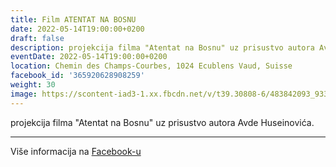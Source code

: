 ```yaml
---
title: Film ATENTAT NA BOSNU
date: 2022-05-14T19:00:00+0200
draft: false
description: projekcija filma "Atentat na Bosnu" uz prisustvo autora Avde Huseinovića.
eventDate: 2022-05-14T19:00:00+0200
location: Chemin des Champs-Courbes, 1024 Ecublens Vaud, Suisse
facebook_id: '365920628908259'
weight: 30
image: https://scontent-iad3-1.xx.fbcdn.net/v/t39.30808-6/483842093_9330013443761058_8599832410174975788_n.jpg?_nc_cat=104&ccb=1-7&_nc_sid=9e60e4&_nc_eui2=AeEC0Xmykjlv_ETi-pq_UxA4U3X6S-EwxWtTdfpL4TDFa4ltSy1b-b1Zurdu5EE7TRfEIRV1HSCWkEWKeNtTiliB&_nc_ohc=abMqy6ZX5agQ7kNvwFW7Wsx&_nc_oc=AdlP9iUrJWw8r8pK802mLnxl0rSmJk4cjFrYmmhH2Y1sE32lkyXr4XJCgI2inMERjs0&_nc_zt=23&_nc_ht=scontent-iad3-1.xx&edm=ABTKTjYEAAAA&_nc_gid=nAbj-7EQqWE-H16EEIGcFg&oh=00_AfPSzfh8O_e1r2T0Jt_S0nNI2KiffFFrSBsj9lmpDfY2KA&oe=68612D53
---
```


projekcija filma "Atentat na Bosnu" uz prisustvo autora Avde Huseinovića.

---

Više informacija na [Facebook-u](https://facebook.com/events/365920628908259)